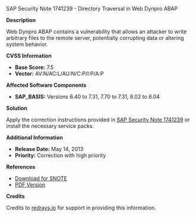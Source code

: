 SAP Security Note 1741239 - Directory Traversal in Web Dynpro ABAP

**Description**

Web Dynpro ABAP contains a vulnerability that allows an attacker to write arbitrary files to the remote server, potentially corrupting data or altering system behavior.

**CVSS Information**

- **Base Score:** 7.5
- **Vector:** AV:N/AC:L/AU:N/C:P/I:P/A:P

**Affected Software Components**

- **SAP_BASIS:** Versions 6.40 to 7.31, 7.70 to 7.31, 8.02 to 8.04

**Solution**

Apply the correction instructions provided in [SAP Security Note 1741239](https://me.sap.com/corrins/0001741239/41) or install the necessary service packs.

**Additional Information**

- **Release Date:** May 14, 2013
- **Priority:** Correction with high priority

**References**

- [Download for SNOTE](https://notesdownloads.sap.com/note/0040000010346342017)
- [PDF Version](https://userapps.support.sap.com/sap/support/sfm/notes/print/0001741239?language=en-US&token=53C34A322EE8D542B98B3F8F2ABE1574)

**Credits**

Credits to [redrays.io](https://redrays.io) for support in providing this information.